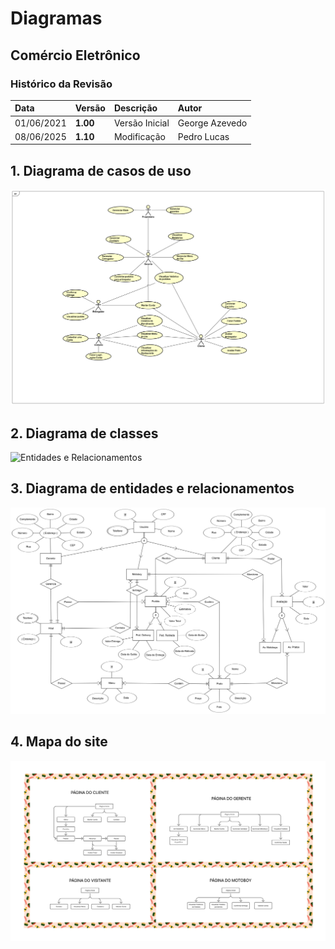 # Diagramas

## Comércio Eletrônico

### Histórico da Revisão 

|  Data  | Versão | Descrição | Autor |
|:-------|:-------|:----------|:------|
| 01/06/2021 | **1.00** | Versão Inicial  | George Azevedo |
| 08/06/2025 | **1.10** | Modificação  | Pedro Lucas |

## 1. Diagrama de casos de uso 

![Casos de Uso](imagens/Diagrama_Casos_de_Uso.png)

## 2. Diagrama de classes

![Entidades e Relacionamentos](imagens/ClassDiagram0.png)

## 3. Diagrama de entidades e relacionamentos

![Entidades e Relacionamentos](imagens/Diagrama_Entidades_e_Relacionamentos.png)

## 4. Mapa do site

![Mapa do Site](imagens/Mapa_do_Site.png)

